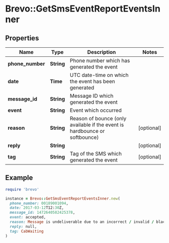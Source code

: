 # Brevo::GetSmsEventReportEventsInner

## Properties

| Name | Type | Description | Notes |
| ---- | ---- | ----------- | ----- |
| **phone_number** | **String** | Phone number which has generated the event |  |
| **date** | **Time** | UTC date-time on which the event has been generated |  |
| **message_id** | **String** | Message ID which generated the event |  |
| **event** | **String** | Event which occurred |  |
| **reason** | **String** | Reason of bounce (only available if the event is hardbounce or softbounce) | [optional] |
| **reply** | **String** |  | [optional] |
| **tag** | **String** | Tag of the SMS which generated the event | [optional] |

## Example

```ruby
require 'brevo'

instance = Brevo::GetSmsEventReportEventsInner.new(
  phone_number: 00189001094,
  date: 2017-03-12T12:30Z,
  message_id: 1472640582425378,
  event: accepted,
  reason: Message is undeliverable due to an incorrect / invalid / blacklisted / permanently barred MSISDN for this operator,
  reply: null,
  tag: CabWaiting
)
```

